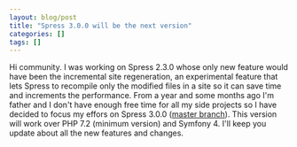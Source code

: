 ```yaml
---
layout: blog/post
title: "Spress 3.0.0 will be the next version"
categories: []
tags: []
---
```

Hi community. I was working on Spress 2.3.0 whose only new feature would have been
the incremental site regeneration, an experimental feature that lets Spress to recompile
only the modified files in a site so it can save time and increments the performance.
From a year and some months ago I'm father and I don't have enough free time for all my
side projects so I have decided to focus my effors on Spress 3.0.0 ([master branch](https://github.com/spress/spress)).
This version will work over PHP 7.2 (minimum version) and Symfony 4. I'll keep
you update about all the new features and changes.

